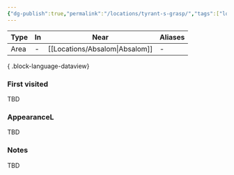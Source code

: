 ```yaml
---
{"dg-publish":true,"permalink":"/locations/tyrant-s-grasp/","tags":["location"],"dgShowBacklinks":true,"dgShowLocalGraph":true,"noteIcon":"location","created":"2023-12-29T12:04:16.220+01:00","updated":"2024-01-13T10:23:45.600+01:00"}
---
```


| Type | In | Near        | Aliases |
| ---- | -- | ----------- | ------- |
| Area | \- | [[Locations/Absalom\|Absalom]] | \-      |

{ .block-language-dataview}
### First visited
TBD
### AppearanceL
TBD
### Notes
TBD